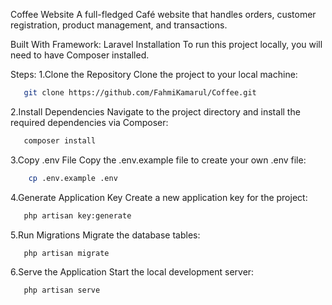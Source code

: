 Coffee Website
A full-fledged Café website that handles orders, customer registration, product management, and transactions.

Built With
Framework: Laravel
Installation
To run this project locally, you will need to have Composer installed.

Steps:
1.Clone the Repository
Clone the project to your local machine:
```bash
   git clone https://github.com/FahmiKamarul/Coffee.git
```

2.Install Dependencies
Navigate to the project directory and install the required dependencies via Composer:
```bash
   composer install
```

3.Copy .env File
Copy the .env.example file to create your own .env file:
```bash
    cp .env.example .env
```

4.Generate Application Key
Create a new application key for the project:
```bash
   php artisan key:generate
```

5.Run Migrations
Migrate the database tables:
```bash
   php artisan migrate
```

6.Serve the Application
Start the local development server:
```bash
   php artisan serve
```
